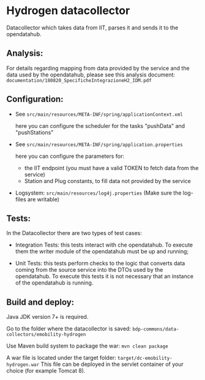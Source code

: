 Hydrogen datacollector
=========================

Datacollector which takes data from IIT, parses it and sends it to the opendatahub.

## Analysis:

For details regarding mapping from data provided by the service and the data used by the opendatahub, please see this analysis document:
  `documentation/180820_SpecificheIntegrazioneH2_IDM.pdf`

## Configuration:
  - See `src/main/resources/META-INF/spring/applicationContext.xml`

    here you can configure the scheduler for the tasks "pushData" and "pushStations"

  - See `src/main/resources/META-INF/spring/application.properties`

    here you can configure the parameters for:
    - the IIT endpoint (you must have a valid TOKEN to fetch data from the service)
    - Station and Plug constants, to fill data not provided by the service
    

  - Logsystem: `src/main/resources/log4j.properties` (Make sure the log-files are writable)

## Tests:

In the Datacollector there are two types of test cases:

 - Integration Tests: this tests interact with che opendatahub. To execute them the writer module of the opendatahub must be up and running;


 - Unit Tests: this tests perform checks to the logic that converts data coming from the source service into the DTOs used by the opendatahub. To execute this tests it is not necessary that an instance of the opendatahub is running.


## Build and deploy:

Java JDK version 7+ is required.

Go to the folder where the datacollector is saved: `bdp-commons/data-collectors/emobility-hydrogen`

Use Maven build system to package the war: `mvn clean package`

A war file is located under the target folder: `target/dc-emobility-hydrogen.war`
This file can be deployed in the servlet container of your choice (for example Tomcat 8).

